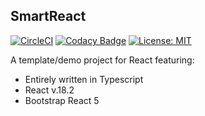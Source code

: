 ## SmartReact 

[![CircleCI](https://circleci.com/gh/guildenstern70/SmartReact/tree/master.svg?style=svg)](https://circleci.com/gh/guildenstern70/SmartReact/tree/master)
[![Codacy Badge](https://app.codacy.com/project/badge/Grade/f47aa495aa5a423297e2698ffc2d87e9)](https://www.codacy.com/gh/guildenstern70/SmartReact/dashboard?utm_source=github.com&amp;utm_medium=referral&amp;utm_content=guildenstern70/SmartReact&amp;utm_campaign=Badge_Grade)
[![License: MIT](https://img.shields.io/badge/License-MIT-yellow.svg)](https://opensource.org/licenses/MIT)

A template/demo project for React featuring:

  * Entirely written in Typescript
  * React v.18.2
  * Bootstrap React 5

